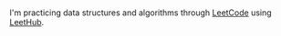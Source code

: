 ###
I'm practicing data structures and algorithms through [LeetCode](https://leetcode.com/problemset/all/) using [LeetHub](https://github.com/QasimWani/LeetHub).

